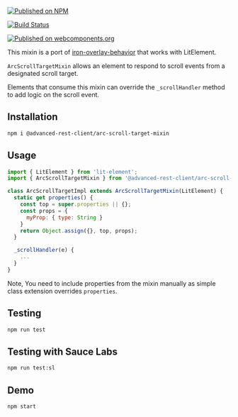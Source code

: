 [![Published on NPM](https://img.shields.io/npm/v/@advanced-rest-client/arc-scroll-target-mixin.svg)](https://www.npmjs.com/package/@advanced-rest-client/arc-scroll-target-mixin)

[![Build Status](https://travis-ci.org/advanced-rest-client/arc-scroll-target-mixin.svg?branch=stage)](https://travis-ci.org/advanced-rest-client/arc-scroll-target-mixin)

[![Published on webcomponents.org](https://img.shields.io/badge/webcomponents.org-published-blue.svg)](https://www.webcomponents.org/element/advanced-rest-client/arc-scroll-target-mixin)

This mixin is a port of [iron-overlay-behavior](https://github.com/PolymerElements/iron-overlay-behavior)
that works with LitElement.

`ArcScrollTargetMixin` allows an element to respond to scroll events from a designated scroll target.

Elements that consume this mixin can override the `_scrollHandler`
method to add logic on the scroll event.

## Installation

```bash
npm i @advanced-rest-client/arc-scroll-target-mixin
```

## Usage

```javascript
import { LitElement } from 'lit-element';
import { ArcScrollTargetMixin } from '@advanced-rest-client/arc-scroll-target-mixin/arc-scroll-target-mixin.js';

class ArcScrollTargetImpl extends ArcScrollTargetMixin(LitElement) {
  static get properties() {
    const top = super.properties || {};
    const props = {
      myProp: { type: String }
    }
    return Object.assign({}, top, props);
  }

  _scrollHandler(e) {
    ...
  }
}
```

Note, You need to include properties from the mixin manually as simple class
extension overrides `properties`.

## Testing

```bash
npm run test
```

## Testing with Sauce Labs

```bash
npm run test:sl
```

## Demo

```bash
npm start
```
